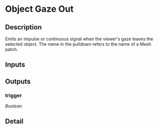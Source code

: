 # Object Gaze Out

## Description
Emits an impulse or continuous signal when the viewer's gaze leaves the selected object. The name in the pulldown refers to the name of a Mesh patch.

## Inputs
## Outputs
### trigger

*Boolean*



## Detail

